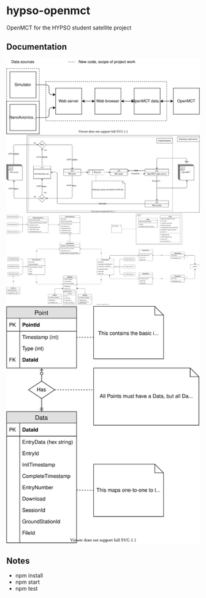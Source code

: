 # hypso-openmct
OpenMCT for the HYPSO student satellite project

## Documentation
<img src="./docs/Block Diagram (early).svg">

<img src="./docs/Data Flow Diagram (L0).svg">

<img src="./docs/Class Diagram.svg">

<img src="./docs/Entity Relation Diagram.svg">

## Notes
 - npm install
 - npm start
 - npm test
